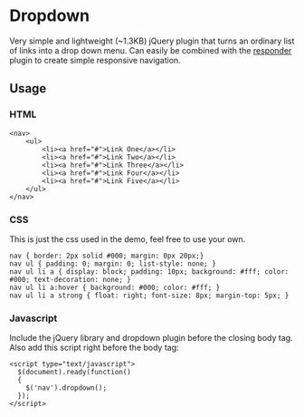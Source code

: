 Dropdown
========

Very simple and lightweight (~1.3KB) jQuery plugin that turns an ordinary list of links into a drop down menu.  Can easily be combined with the [responder](https://www.github.com/Lane/Responder) plugin to create simple responsive navigation.

## Usage ##

### HTML ###
    <nav>
    	<ul>
    		<li><a href="#">Link One</a></li>
    		<li><a href="#">Link Two</a></li>
    		<li><a href="#">Link Three</a></li>
    		<li><a href="#">Link Four</a></li>
    		<li><a href="#">Link Five</a></li>
    	</ul>
    </nav>
  
### CSS ###

This is just the css used in the demo, feel free to use your own.

    nav { border: 2px solid #000; margin: 0px 20px;}
    nav ul { padding: 0; margin: 0; list-style: none; }
    nav ul li a { display: block; padding: 10px; background: #fff; color: #000; text-decoration: none; }
    nav ul li a:hover { background: #000; color: #fff; }
    nav ul li a strong { float: right; font-size: 8px; margin-top: 5px; }

### Javascript ###

Include the jQuery library and dropdown plugin before the closing body tag.  Also add this script right before the body tag:

    <script type="text/javascript">
      $(document).ready(function()
      {
      	$('nav').dropdown();
      });
    </script>